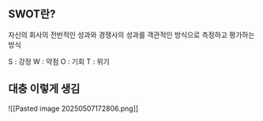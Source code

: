 ## SWOT란?
자신의 회사의 전반적인 성과와 경쟁사의 성과를 객관적인 방식으로 측정하고 평가하는 방식

S : 강정
W : 약점
O : 기회
T : 위기

## 대충 이렇게 생김
![[Pasted image 20250507172806.png]]